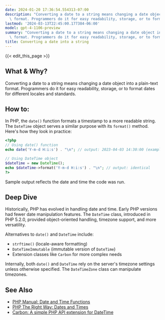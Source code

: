 ```yaml
---
date: 2024-01-20 17:36:54.554313-07:00
description: "Converting a date to a string means changing a date object into a plain-text\
  \ format. Programmers do it for easy readability, storage, or to format dates\u2026"
lastmod: '2024-03-13T22:45:00.177384-06:00'
model: gpt-4-1106-preview
summary: "Converting a date to a string means changing a date object into a plain-text\
  \ format. Programmers do it for easy readability, storage, or to format dates\u2026"
title: Converting a date into a string
---
```


{{< edit_this_page >}}

## What & Why?
Converting a date to a string means changing a date object into a plain-text format. Programmers do it for easy readability, storage, or to format dates for different locales and standards.

## How to:
In PHP, the `date()` function formats a timestamp to a more readable string. The `DateTime` object serves a similar purpose with its `format()` method. Here's how they look in practice:

```php
<?php
// Using date() function
echo date('Y-m-d H:i:s') . "\n"; // output: 2023-04-03 14:30:00 (example)

// Using DateTime object
$dateTime = new DateTime();
echo $dateTime->format('Y-m-d H:i:s') . "\n"; // output: identical
?>
```
Sample output reflects the date and time the code was run.

## Deep Dive
Historically, PHP has evolved in handling date and time. Early PHP versions had fewer date manipulation features. The `DateTime` class, introduced in PHP 5.2.0, provided object-oriented handling, timezone support, and more versatility.

Alternatives to `date()` and `DateTime` include:
- `strftime()` (locale-aware formatting)
- `DateTimeImmutable` (immutable version of `DateTime`)
- Extension classes like `Carbon` for more complex needs

Internally, both `date()` and `DateTime` rely on the server's timezone settings unless otherwise specified. The `DateTimeZone` class can manipulate timezones.

## See Also
- [PHP Manual: Date and Time Functions](https://www.php.net/manual/en/book.datetime.php)
- [PHP The Right Way: Dates and Times](https://phptherightway.com/#date_and_time)
- [Carbon: A simple PHP API extension for DateTime](https://carbon.nesbot.com/)
